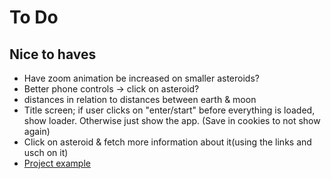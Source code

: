 # To Do
## Nice to haves
- Have zoom animation be increased on smaller asteroids?
- Better phone controls -> click on asteroid?
- distances in relation to distances between earth & moon
- Title screen; if user clicks on "enter/start" before everything is loaded, show loader. Otherwise just show the app. (Save in cookies to not show again)
- Click on asteroid & fetch more information about it(using the links and usch on it)
- [Project example](https://gitee.com/ice-gl/icegl-three-vue-tres/blob/master/src/plugins/UIdemo/pages/divIllustrate.vue)